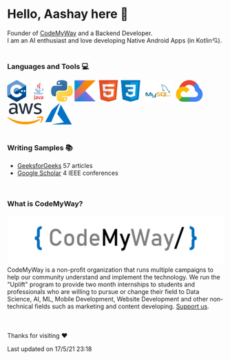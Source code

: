 <h1> Hello, Aashay here 👋 </h1>

Founder of <a href="https://www.codemyway.org/" target="_blank">CodeMyWay</a> and a Backend Developer.
<br>
I am an AI enthusiast and love developing Native Android Apps (in Kotlin💘).
<br><br>
<h3> Languages and Tools 💻 </h3>
<div orientation="horizontal">
  <img src="assets/cpp.png" height=50>
  <img src="assets/java.png" height=50>
  <img src="assets/python.png" height=50>
  <img src="assets/kotlin.png" height=50>
  <img src="assets/html.png" height=50>
  <img src="assets/css.png" height=50>
  <img src="assets/mysql.png" height=50>
  <img src="assets/gcp.png" height=50>
  <img src="assets/aws.png" height=50>
  <img src="assets/azure.svg" height=50>
</div>
<br>
<h3> Writing Samples 📚</h3>
<ul>
  <li><a href="https://auth.geeksforgeeks.org/user/aashaypawar/articles">GeeksforGeeks</a> 57 articles</li> 
  <li><a href="https://scholar.google.com/citations?user=9UwnRSgAAAAJ&hl=en">Google Scholar</a> 4 IEEE conferences</li>
</ul>
<br>
<h3> What is CodeMyWay?</h3>
<img src="assets/codemywaybanner.jpeg">
CodeMyWay is a non-profit organization that runs multiple campaigns to help our community understand and implement the technology. We run the "Uplift" program to provide two month internships to students and professionals who are willing to pursue or change their field to Data Science, AI, ML, Mobile Development, Website Development and other non-technical fields such as marketing and content developing. <a href="">Support us</a>.
<br><br><br><br>
Thanks for visiting ❤️


Last updated on 17/5/21 23:18


